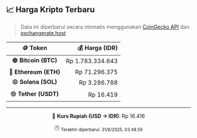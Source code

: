 

<!-- HARGA_KRIPTO -->
## 📈 Harga Kripto Terbaru

> Data ini diperbarui secara otomatis menggunakan [CoinGecko API](https://www.coingecko.com/) dan [exchangerate.host](https://exchangerate.host/)

<div align="center">

| 🪙 Token | 💰 Harga (IDR) |
|:------:|---------------:|
| 🟠 **Bitcoin (BTC)**   | Rp 1.783.334.643 |
| 🔵 **Ethereum (ETH)**  | Rp 71.296.375 |
| 🟣 **Solana (SOL)**    | Rp 3.286.788 |
| 🟢 **Tether (USDT)**   | Rp 16.419 |

---

💱 **Kurs Rupiah (USD → IDR)**: Rp 16.416

🕒 <sub>Terakhir diperbarui: 31/8/2025, 03.48.59</sub>

</div>
<!-- /HARGA_KRIPTO -->